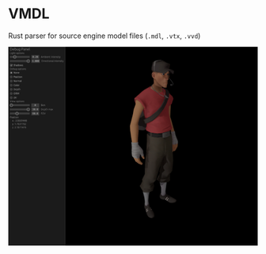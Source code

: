 # VMDL

Rust parser for source engine model files (`.mdl`, `.vtx`, `.vvd`)

![Scout model rendered by the example program](./screenshots/scout.png)